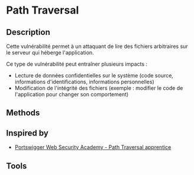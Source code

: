 # Path Traversal

## Description

Cette vulnérabilité permet à un attaquant de lire des fichiers arbitraires sur le serveur qui héberge l'application.

Ce type de vulnérabilité peut entraîner plusieurs impacts : 
- Lecture de données confidentielles sur le système (code source, informations d'identifications, informations personnelles)
- Modification de l'intégrité des fichiers (exemple : modifier le code de l'application pour changer son comportement)

## Methods

## Inspired by
- [Portswigger Web Security Academy - Path Traversal apprentice]()

## Tools
